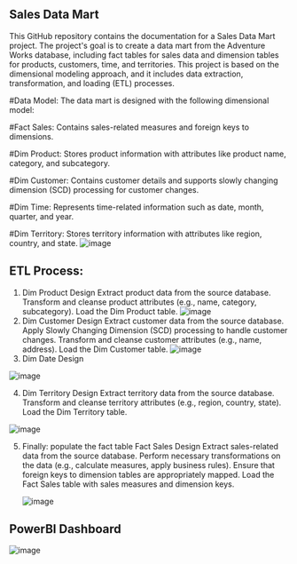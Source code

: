 ## Sales Data Mart
This GitHub repository contains the documentation for a Sales Data Mart project. The project's goal is to create a data mart from the Adventure Works database, including fact tables for sales data and dimension tables for products, customers, time, and territories. This project is based on the dimensional modeling approach, and it includes data extraction, transformation, and loading (ETL) processes.

#Data Model: 
The data mart is designed with the following dimensional model:

#Fact Sales: 
Contains sales-related measures and foreign keys to dimensions.

#Dim Product: 
Stores product information with attributes like product name, category, and subcategory.

#Dim Customer: 
Contains customer details and supports slowly changing dimension (SCD) processing for customer changes.

#Dim Time: 
Represents time-related information such as date, month, quarter, and year.

#Dim Territory: 
Stores territory information with attributes like region, country, and state.
![image](https://github.com/Mahmoud-khaled-m/Sales-Data-Mart/assets/85359683/6fa1b0d0-fbe1-4d91-b025-0ea83e87030e)

## ETL Process:
1. Dim Product Design Extract product data from the source database. Transform and cleanse product attributes (e.g., name, category, subcategory). Load the Dim Product table.
   ![image](https://github.com/Mahmoud-khaled-m/Sales-Data-Mart/assets/85359683/9926b77b-0ede-4e2f-914f-76bc7023fd16)
2. Dim Customer Design Extract customer data from the source database. Apply Slowly Changing Dimension (SCD) processing to handle customer changes. Transform and cleanse customer attributes (e.g., name, address). Load the Dim Customer table.
   ![image](https://github.com/Mahmoud-khaled-m/Sales-Data-Mart/assets/85359683/76815e09-bd35-414b-89ee-cbc71703e008)
3. Dim Date Design
   
![image](https://github.com/Mahmoud-khaled-m/Sales-Data-Mart/assets/85359683/ec7b520d-b882-47d9-8066-1817dd01c529)

4. Dim Territory Design Extract territory data from the source database. Transform and cleanse territory attributes (e.g., region, country, state). Load the Dim Territory table.

![image](https://github.com/Mahmoud-khaled-m/Sales-Data-Mart/assets/85359683/8c75e533-bc99-48d2-b40f-b9a8c670b574)
 
5. Finally: populate the fact table Fact Sales Design Extract sales-related data from the source database. Perform necessary transformations on the data (e.g., calculate measures, apply business rules). Ensure that foreign keys to dimension tables are appropriately mapped. Load the Fact Sales table with sales measures and dimension keys.


   ![image](https://github.com/Mahmoud-khaled-m/Sales-Data-Mart/assets/85359683/55a3f45b-ed6e-4957-983d-33cd154e831d)


## PowerBI Dashboard 
![image](https://github.com/Mahmoud-khaled-m/Sales-Data-Mart/assets/85359683/bbeb28aa-1d49-4dc9-9e0d-8cd6996d323e)





